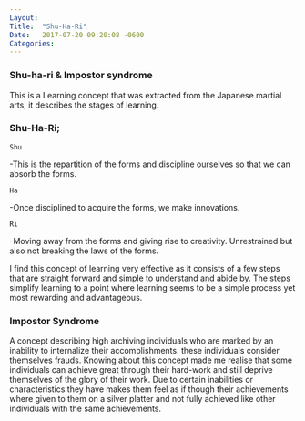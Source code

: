 ```yaml
---
Layout:	
Title:	"Shu-Ha-Ri"
Date:	2017-07-20 09:20:08 -0600
Categories:	
---
```


### Shu-ha-ri & Impostor syndrome

This is a Learning concept that was extracted from the Japanese martial arts, it describes the stages of learning.
### Shu-Ha-Ri;

	Shu
-This is the repartition of the forms and discipline ourselves so that we can absorb the forms.
	
	Ha
-Once disciplined to acquire the forms, we make innovations.
	
	Ri
-Moving away from the forms and giving rise to creativity. Unrestrained but also not breaking the laws of the forms.

I find this concept of learning very effective as it consists of a few steps that are straight forward and simple to understand and abide by. The steps simplify learning to a point where learning seems to be a simple process yet most rewarding and advantageous.

### Impostor Syndrome
A concept describing high archiving individuals who are marked by  an inability to internalize their accomplishments.
these individuals consider themselves frauds. 
Knowing about this concept made me realise that some individuals can achieve great through their hard-work and still deprive themselves of the glory of their work. Due to certain inabilities or characteristics they have makes them feel as if though their achievements where given to them on a silver platter and not fully achieved like other individuals with the same achievements. 
